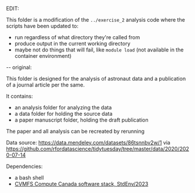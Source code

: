 EDIT: 

This folder is a modification of the `../exercise_2` analysis code where the
scripts have been updated to:
- run regardless of what directory they're called from
- produce output in the current working directory
- maybe not do things that will fail, like `module load` (not available in the
  container environment)

-- original:

This folder is designed for the analysis of astronaut data and a publication of a journal article per the same.

It contains: 
* an analysis folder for analyzing the data
* a data folder for holding the source data
* a paper manuscript folder, holding the draft publication

The paper and all analysis can be recreated by rerunning 

Data source:
https://data.mendeley.com/datasets/86tsnnbv2w/1
via
https://github.com/rfordatascience/tidytuesday/tree/master/data/2020/2020-07-14

Dependencies:
* a bash shell
* [CVMFS Compute Canada software stack, StdEnv/2023](https://docs.alliancecan.ca/wiki/Accessing_CVMFS)
